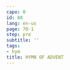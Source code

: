 ```yaml
---
capo: 0
id: 88
lang: en-us
page: 70-1
step: pre
subtitle: ''
tags:
- hym
title: HYMN OF ADVENT
---
```

